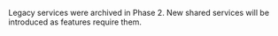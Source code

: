 Legacy services were archived in Phase 2. New shared services will be introduced as features require them.
